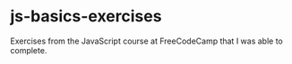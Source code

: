 # js-basics-exercises
Exercises from the JavaScript course at FreeCodeCamp that I was able to complete.
